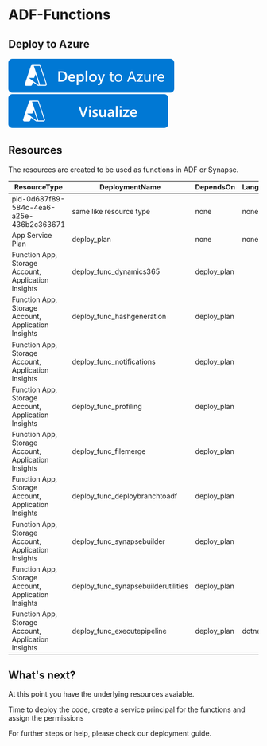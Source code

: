 # ADF-Functions

## Deploy to Azure
[![Deploy To Azure](https://raw.githubusercontent.com/Azure/azure-quickstart-templates/master/1-CONTRIBUTION-GUIDE/images/deploytoazure.svg?sanitize=true)](https://portal.azure.com/#create/Microsoft.Template/uri/https%3A%2F%2Fraw.githubusercontent.com%2Foh22is%2FADF-Functions%2Fmain%2FmainTemplate.json)  [![Visualize](https://raw.githubusercontent.com/Azure/azure-quickstart-templates/master/1-CONTRIBUTION-GUIDE/images/visualizebutton.svg?sanitize=true)](https://armviz.io/#/?load=https%3A%2F%2Fraw.githubusercontent.com%2Foh22is%2FADF-Functions%2Fmain%2FmainTemplate.json)

## Resources

The resources are created to be used as functions in ADF or Synapse.

| ResourceType                         | DeploymentName | DependsOn | Language |
|-----------------------------------------|----------------|-----------|-----------|
| pid-0d687f89-584c-4ea6-a25e-436b2c363671 | same like resource type | none      | none|  
| App Service Plan                         | deploy_plan    | none      |  none |
| Function App, Storage Account, Application Insights | deploy_func_dynamics365 | deploy_plan |  |
| Function App, Storage Account, Application Insights | deploy_func_hashgeneration | deploy_plan |   |
| Function App, Storage Account, Application Insights | deploy_func_notifications | deploy_plan |   |
| Function App, Storage Account, Application Insights | deploy_func_profiling | deploy_plan |  | 
| Function App, Storage Account, Application Insights | deploy_func_filemerge | deploy_plan | |
| Function App, Storage Account, Application Insights | deploy_func_deploybranchtoadf | deploy_plan | | 
| Function App, Storage Account, Application Insights | deploy_func_synapsebuilder | deploy_plan |  |
| Function App, Storage Account, Application Insights | deploy_func_synapsebuilderutilities | deploy_plan |   | 
| Function App, Storage Account, Application Insights | deploy_func_executepipeline | deploy_plan |   dotnet |

## What's next?
At this point you have the underlying resources avaiable.

Time to deploy the code, create a service principal for the functions and assign the permissions 

For further steps or help, please check our deployment guide.
